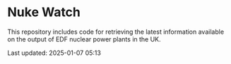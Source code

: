 # Nuke Watch

This repository includes code for retrieving the latest information available on the output of EDF nuclear power plants in the UK.

Last updated: 2025-01-07 05:13